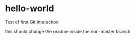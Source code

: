 # hello-world
Test of first Git interaction

this should change the readme inside the non-master branch
